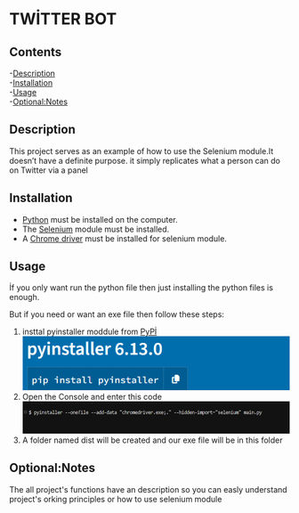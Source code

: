 # TWİTTER BOT
## Contents
-[Description](#Description)<br/>
-[Installation](#Installation)<br/>
-[Usage](#Usage)<br/>
-[Optional:Notes](#Optional:Notes)

## Description
This project serves as an example of how to use the Selenium module.It doesn’t have a definite purpose. it simply replicates what a person can do on Twitter via a panel


## Installation
- <ins>Python</ins> must be installed on the computer.
- The <ins>Selenium</ins> module must be installed.
- A <ins>Chrome driver</ins> must be installed for selenium module.

## Usage
İf  you only want run the python file then just installing the python files is enough.

But if you need or want an exe file then follow these steps:
1. insttal pyinstaller moddule from [PyPİ](https://pypi.org/)
    ![Logo](a.png)
    <br/>
2. Open the Console and enter this code 
    ![Logo](b.png)
    <br/>
3. A folder named dist will be created and our exe file will be in this folder


## Optional:Notes
The all project's functions have an description so you can easly understand project's orking principles or how to use selenium module

